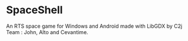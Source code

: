 SpaceShell
==========

An RTS space game for Windows and Android made with LibGDX by C2j Team :
John, Alto and Cevantime.
